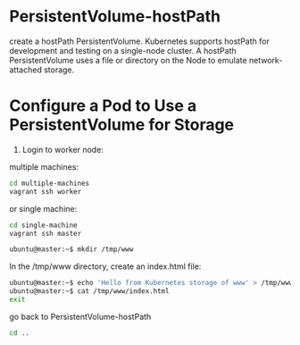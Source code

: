 # PersistentVolume-hostPath
create a hostPath PersistentVolume. Kubernetes supports hostPath for development and testing on a single-node cluster. 
A hostPath PersistentVolume uses a file or directory on the Node to emulate network-attached storage.

# Configure a Pod to Use a PersistentVolume for Storage

1. Login to worker node:

multiple machines:
```bash
cd multiple-machines
vagrant ssh worker 
```
or 
single machine:
```bash
cd single-machine
vagrant ssh master 
```

```bash
ubuntu@master:~$ mkdir /tmp/www
```

In the /tmp/www directory, create an index.html file:

```bash
ubuntu@master:~$ echo 'Hello from Kubernetes storage of www' > /tmp/www/index.html
ubuntu@master:~$ cat /tmp/www/index.html
exit
```

go back to PersistentVolume-hostPath

```bash
cd ..

```
